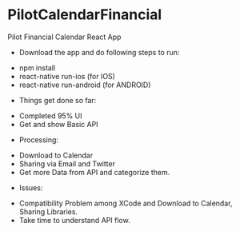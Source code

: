# PilotCalendarFinancial
Pilot Financial Calendar React App
* Download the app and do following steps to run:
- npm install
- react-native run-ios (for IOS)
- react-native run-android (for ANDROID)

* Things get done so far:
- Completed 95% UI
- Get and show Basic API 

* Processing:
- Download to Calendar
- Sharing via Email and Twitter
- Get more Data from API and categorize them.

* Issues:
- Compatibility Problem among XCode and Download to Calendar, Sharing Libraries.
- Take time to understand API flow.
